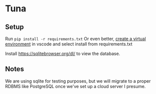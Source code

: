 # Tuna

## Setup
Run
`pip install -r requirements.txt`
Or even better, [create a virtual environment](https://code.visualstudio.com/docs/python/environments) in vscode and select install from requirements.txt

Install https://sqlitebrowser.org/dl/ to view the database. 

## Notes
We are using sqlite for testing purposes, but we will migrate to a proper RDBMS like PostgreSQL once we've set up a cloud server I presume. 